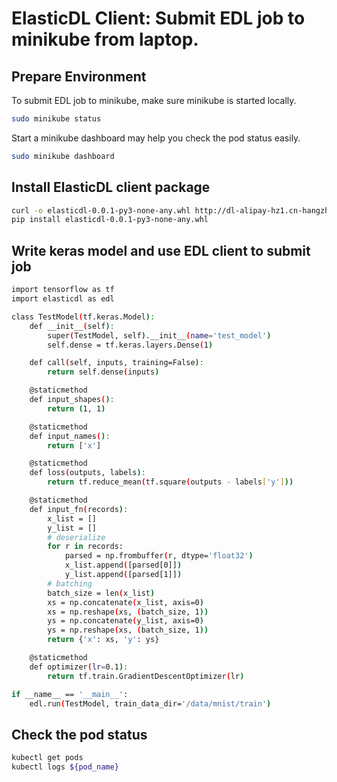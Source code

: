 # ElasticDL Client: Submit EDL job to minikube from laptop.

## Prepare Environment

To submit EDL job to minikube, make sure minikube is started locally.

```bash
sudo minikube status
```

Start a minikube dashboard may help you check the pod status easily.

```bash
sudo minikube dashboard
```


## Install ElasticDL client package
```bash
curl -o elasticdl-0.0.1-py3-none-any.whl http://dl-alipay-hz1.cn-hangzhou.oss.aliyun-inc.com/elasticdl-0.0.1-py3-none-any.whl
pip install elasticdl-0.0.1-py3-none-any.whl
```


## Write keras model and use EDL client to submit job

```bash
import tensorflow as tf
import elasticdl as edl

class TestModel(tf.keras.Model):
    def __init__(self):
        super(TestModel, self).__init__(name='test_model')
        self.dense = tf.keras.layers.Dense(1)

    def call(self, inputs, training=False):
        return self.dense(inputs)

    @staticmethod
    def input_shapes():
        return (1, 1)

    @staticmethod
    def input_names():
        return ['x']

    @staticmethod
    def loss(outputs, labels):
        return tf.reduce_mean(tf.square(outputs - labels['y']))

    @staticmethod
    def input_fn(records):
        x_list = []
        y_list = []
        # deserialize
        for r in records:
            parsed = np.frombuffer(r, dtype='float32')
            x_list.append([parsed[0]])
            y_list.append([parsed[1]])
        # batching
        batch_size = len(x_list)
        xs = np.concatenate(x_list, axis=0)
        xs = np.reshape(xs, (batch_size, 1))
        ys = np.concatenate(y_list, axis=0)
        ys = np.reshape(xs, (batch_size, 1))
        return {'x': xs, 'y': ys}

    @staticmethod
    def optimizer(lr=0.1):
        return tf.train.GradientDescentOptimizer(lr)

if __name__ == '__main__':
    edl.run(TestModel, train_data_dir='/data/mnist/train')
```

## Check the pod status

```bash
kubectl get pods
kubectl logs ${pod_name}
```
